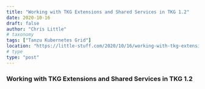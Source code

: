 ```yaml
---
title: "Working with TKG Extensions and Shared Services in TKG 1.2"
date: 2020-10-16
draft: false
author: "Chris Little"
# taxonomy
tags: ["Tanzu Kubernetes Grid"]
location: "https://little-stuff.com/2020/10/16/working-with-tkg-extensions-in-tkg-1-2/"
# type
type: "post"
---
```


### Working with TKG Extensions and Shared Services in TKG 1.2
